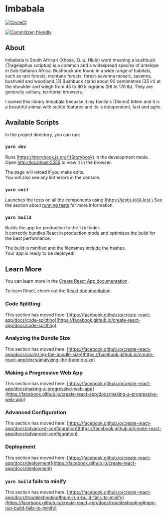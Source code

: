 # Imbabala

[![CircleCI](https://circleci.com/gh/zbisj/imbabala/tree/main.svg?style=svg)](https://circleci.com/gh/zbisj/imbabala/tree/main)

[![Commitizen friendly](https://img.shields.io/badge/commitizen-friendly-brightgreen.svg)](http://commitizen.github.io/cz-cli/)

## About

Imbabala is South African (Xhosa, Zulu, Hlubi) word meaning a bushbuck (Tragelaphus scriptus) is a common and a widespread species of antelope in Sub-Saharan Africa. Bushbuck are found in a wide range of habitats, such as rain forests, montane forests, forest-savanna mosaic, savanna, bushveld and woodland.[3] Bushbuck stand about 90 centimetres (35 in) at the shoulder and weigh from 45 to 80 kilograms (99 to 176 lb). They are generally solitary, territorial browsers.

I named this library Imbabala becuase it my family's (Dlomo) totem and it is a beautiful animal with subtle features and its is independent, fast and agile.

## Available Scripts

In the project directory, you can run:

### `yarn dev`

Runs [https://storybook.js.org/](Storybook) in the development mode.\
Open [http://localhost:5555](http://localhost:5555) to view it in the browser.

The page will reload if you make edits.\
You will also see any lint errors in the console.

### `yarn unit`

Launches the tests on all the components using [https://jestjs.io/](Jest.\
See the section about [running tests](https://facebook.github.io/create-react-app/docs/running-tests) for more information.

### `yarn build`

Builds the app for production to the `lib` folder.\
It correctly bundles React in production mode and optimizes the build for the best performance.

The build is minified and the filenames include the hashes.\
Your app is ready to be deployed!

## Learn More

You can learn more in the [Create React App documentation](https://facebook.github.io/create-react-app/docs/getting-started).

To learn React, check out the [React documentation](https://reactjs.org/).

### Code Splitting

This section has moved here: [https://facebook.github.io/create-react-app/docs/code-splitting](https://facebook.github.io/create-react-app/docs/code-splitting)

### Analyzing the Bundle Size

This section has moved here: [https://facebook.github.io/create-react-app/docs/analyzing-the-bundle-size](https://facebook.github.io/create-react-app/docs/analyzing-the-bundle-size)

### Making a Progressive Web App

This section has moved here: [https://facebook.github.io/create-react-app/docs/making-a-progressive-web-app](https://facebook.github.io/create-react-app/docs/making-a-progressive-web-app)

### Advanced Configuration

This section has moved here: [https://facebook.github.io/create-react-app/docs/advanced-configuration](https://facebook.github.io/create-react-app/docs/advanced-configuration)

### Deployment

This section has moved here: [https://facebook.github.io/create-react-app/docs/deployment](https://facebook.github.io/create-react-app/docs/deployment)

### `yarn build` fails to minify

This section has moved here: [https://facebook.github.io/create-react-app/docs/troubleshooting#npm-run-build-fails-to-minify](https://facebook.github.io/create-react-app/docs/troubleshooting#npm-run-build-fails-to-minify)
